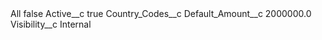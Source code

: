 <?xml version="1.0" encoding="UTF-8"?>
<CustomMetadata xmlns="http://soap.sforce.com/2006/04/metadata" xmlns:xsi="http://www.w3.org/2001/XMLSchema-instance" xmlns:xsd="http://www.w3.org/2001/XMLSchema">
    <label>All</label>
    <protected>false</protected>
    <values>
        <field>Active__c</field>
        <value xsi:type="xsd:boolean">true</value>
    </values>
    <values>
        <field>Country_Codes__c</field>
        <value xsi:nil="true"/>
    </values>
    <values>
        <field>Default_Amount__c</field>
        <value xsi:type="xsd:double">2000000.0</value>
    </values>
    <values>
        <field>Visibility__c</field>
        <value xsi:type="xsd:string">Internal</value>
    </values>
</CustomMetadata>
